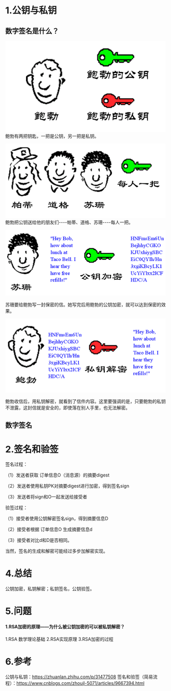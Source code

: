 # 1.公钥与私钥

## 数字签名是什么？

![](/static/image/v2-0a3c1343033691312369bb255e82859e_720w.jpg)
鲍勃有两把钥匙，一把是公钥，另一把是私钥。

![](/static/image/v2-adae32dd7d25f392f28afdad12bfaac2_720w.jpg)
鲍勃把公钥送给他的朋友们----帕蒂、道格、苏珊----每人一把。

![](/static/image/v2-59d13a2824992cfaf52c031df9e50294_720w.jpg)

苏珊要给鲍勃写一封保密的信。她写完后用鲍勃的公钥加密，就可以达到保密的效果。

![](/static/image/v2-510c5194f1f6d3bc6a704999efd8272d_720w.jpg)

鲍勃收信后，用私钥解密，就看到了信件内容。这里要强调的是，只要鲍勃的私钥不泄露，这封信就是安全的，即使落在别人手里，也无法解密。



## 数字签名

# 2.签名和验签

签名过程：

（1）发送者获取 订单信息O（消息源）的摘要digest

（2）发送者使用私钥PK对摘要digest进行加密，得到签名sign

（3）发送者将sign和O一起发送给接受者

验签过程：

（1）接受者使用公钥解密签名sign，得到摘要信息D

（2）接受者根据 订单信息O 生成摘要信息d

（3）接受者对比d和D是否相同。

当然，签名的生成和解密可能经过多步加解密实现。

# 4.总结

公钥加密，私钥解密；私钥签名，公钥验签。

# 5.问题
#### 1.RSA加密的原理——为什么被公钥加密的可以被私钥解密？
1.RSA 数学理论基础
2.RSA实现原理
3.RSA加密的过程

# 6.参考
公钥与私钥：https://zhuanlan.zhihu.com/p/31477508
签名和验签（简易流程）：https://www.cnblogs.com/zhoujl-5071/articles/9667394.html


